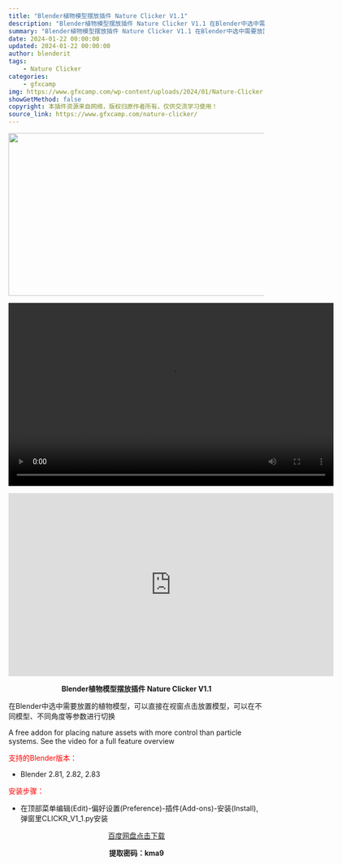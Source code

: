 ```yaml
---
title: "Blender植物模型摆放插件 Nature Clicker V1.1"
description: "Blender植物模型摆放插件 Nature Clicker V1.1 在Blender中选中需要放置的植物模型，可以直接在视窗点击放置模型，可以在不同模型、不同角度等参数进行切换 A free ad..."
summary: "Blender植物模型摆放插件 Nature Clicker V1.1 在Blender中选中需要放置的植物模型，可以直接在视窗点击放置模型，可以在不同模型、不同角度等参数进行切换 A free ad..."
date: 2024-01-22 00:00:00
updated: 2024-01-22 00:00:00
author: blenderit
tags: 
    - Nature Clicker
categories:
    - gfxcamp
img: https://www.gfxcamp.com/wp-content/uploads/2024/01/Nature-Clicker.jpg
showGetMethod: false
copyright: 本插件资源来自网络，版权归原作者所有，仅供交流学习使用！
source_link: https://www.gfxcamp.com/nature-clicker/
---
```

<div><p><img decoding="async" class="aligncenter size-full wp-image-118002" src="https://www.gfxcamp.com/wp-content/uploads/2024/01/Nature-Clicker.jpg" data-src="https://www.gfxcamp.com/wp-content/uploads/2024/01/Nature-Clicker.jpg" alt="" width="640" height="320" data-srcset="https://www.gfxcamp.com/wp-content/uploads/2024/01/Nature-Clicker.jpg 640w, https://www.gfxcamp.com/wp-content/uploads/2024/01/Nature-Clicker-150x75.jpg 150w" data-sizes="(max-width: 640px) 100vw, 640px"><br>
</p><center><div style="width: 640px;" class="wp-video"><!--[if lt IE 9]><script>document.createElement('video');</script><![endif]-->
<video class="wp-video-shortcode" id="video-118000-1" width="640" height="360" preload="true" controls="controls"><source type="video/mp4" src="http://cloud.video.taobao.com/play/u/null/p/1/e/6/t/1/447078324630.mp4?_=1"></source><a href="http://cloud.video.taobao.com/play/u/null/p/1/e/6/t/1/447078324630.mp4">http://cloud.video.taobao.com/play/u/null/p/1/e/6/t/1/447078324630.mp4</a></video></div></center><p style="text-align: center;"><iframe loading="lazy" src="https://player.youku.com/embed/XNjM2MDI3NDk1Ng==" width="640" height="360" frameborder="0" allowfullscreen="allowfullscreen" data-mce-fragment="1"></iframe></p><p style="text-align: center;"><strong>Blender植物模型摆放插件 Nature Clicker V1.1</strong></p><p>在Blender中选中需要放置的植物模型，可以直接在视窗点击放置模型，可以在不同模型、不同角度等参数进行切换</p><p>A free addon for placing nature assets with more control than particle systems. See the video for a full feature overview</p><p style="text-align: left;"><span style="color: #ff0000;">支持的Blender版本：</span></p><ul>
<li style="text-align: left;">Blender 2.81, 2.82, 2.83</li>
</ul><p style="text-align: left;"><span style="color: #ff0000;">安装步骤：</span></p><ul>
<li>在顶部菜单编辑(Edit)-偏好设置(Preference)-插件(Add-ons)-安装(Install),弹窗里CLICKR_V1_1.py安装</li>
</ul><p style="text-align: center;"><a class="maxbutton-3 maxbutton maxbutton-baidu" target="_blank" rel="noopener" href="https://pan.baidu.com/s/1Z7kxPKUddlUIHET2A7yrhA?pwd=kma9"><span class="mb-text">百度网盘点击下载</span></a></p><p style="text-align: center;"><strong>提取密码：kma9</strong></p></div>